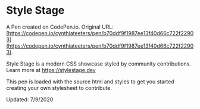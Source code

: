 # Style Stage

A Pen created on CodePen.io. Original URL: [https://codepen.io/cynthiateeters/pen/b70ddf9f1987ee13f40d66c722f22903](https://codepen.io/cynthiateeters/pen/b70ddf9f1987ee13f40d66c722f22903).

Style Stage is a modern CSS showcase styled by community contributions.
Learn more at https://stylestage.dev

This pen is loaded with the source html and styles to get you started creating your own stylesheet to contribute.

Updated: 7/9/2020
